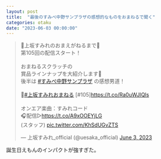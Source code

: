 ```yaml
---
layout: post
title:  "最後のすみぺ中野サンプラザの感想的なものをおまねるで聞く"
categories: otaku
date: "2023-06-03 00:00:00"
---
```


<blockquote class="twitter-tweet tw-align-center"><p lang="ja" dir="ltr">🌠上坂すみれのおまえがねるまで🌠<br>第105回の配信スタート！<br><br>おまねるスクラッチの<br>賞品ラインナップを大紹介します🚩<br>後半は <a href="https://twitter.com/hashtag/%E3%81%99%E3%81%BF%E3%81%BA%E4%B8%AD%E9%87%8E%E3%82%B5%E3%83%B3%E3%83%97%E3%83%A9%E3%82%B6?src=hash&amp;ref_src=twsrc%5Etfw">#すみぺ中野サンプラザ</a> の感想男道！<br><br>🔴<a href="https://twitter.com/hashtag/%E4%B8%8A%E5%9D%82%E3%81%99%E3%81%BF%E3%82%8C%E3%81%8A%E3%81%BE%E3%81%AD%E3%82%8B?src=hash&amp;ref_src=twsrc%5Etfw">#上坂すみれおまねる</a> [#105]<a href="https://t.co/Ra0uWJIQls">https://t.co/Ra0uWJIQls</a><br><br>オンエア楽曲：すみれコード<br>🎧配信▷<a href="https://t.co/A9xOOEYjLG">https://t.co/A9xOOEYjLG</a><br>(スタッフ) <a href="https://t.co/KhSdUGvZTS">pic.twitter.com/KhSdUGvZTS</a></p>&mdash; 上坂すみれ_official (@uesaka_official) <a href="https://twitter.com/uesaka_official/status/1664988303852986370?ref_src=twsrc%5Etfw">June 3, 2023</a></blockquote> <script async src="https://platform.twitter.com/widgets.js" charset="utf-8"></script>

誕生日えもんのインパクトが強すぎた。
